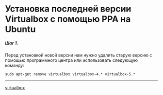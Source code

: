 # Установка последней версии Virtualbox с помощью PPA на Ubuntu

##### Шаг 1.

Перед установкой новой версии нам нужно удалить старую версию с помощью программного центра или использовать следующую команду:

```
sudo apt-get remove virtualbox virtualbox-4.* virtualbox-5.*
```

**********
[virtualbox](/tags/virtualbox.md)
